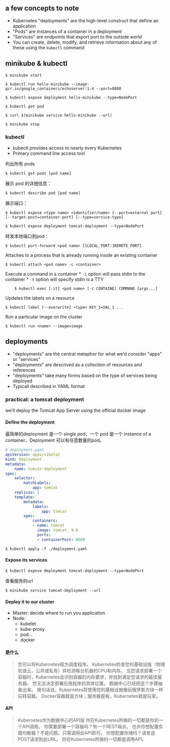 ## a few concepts to note

* Kubernetes "deployments" are the high-level construct that define an application
* "Pods" are instances of a container in a deployment
* "Services" are endpoints that export port to the outside world
* You can create, delete, modify, and retrieve information about any of these using the `kubectl` command

## minikube & kubectl

    $ minikube start

    $ kubectl run hello-minikube --image-gcr.io/google_containers/echoserver:1.4 --port=8080

    $ kubectl expose deployment hello-minikube --type=NodePort

    $ kubectl get pod

    $ curl $(minikube service hello-minikube --url)

    $ minikube stop

### kubectl

* kubectl provides access to nearly every Kubernetes
* Primary command line access tool

列出所有 pods

    $ kubectl get pods [pod name]

展示 pod 的详细信息：

    $ kubectl describe pod [pod name]

展示端口：

    $ kubectl expose <type name> <identifier/name> [--port=external port] [--target-post=container-port] [--type=service-type]

    $ kubectl expose deployment tomcat-deployment --type=NodePort

转发本地端口到pod：

    $ kubectl port-forward <pod name> [[LOCAL_PORT:]REMOTE_PORT]

Attaches to a process that is already running inside an existing container

    $ kubectl attach <pod name> -c <container>

Execute a command in a container
    * `-i` option will pass stdin to the container
    * `-t` option will specify stdin is a TTY

        $ kubectl exec [-it] <pod name> [-c CONTAINE] COMMAND [args...]

Updates the labels on a resource

    $ kubectl label [--overwrite] <type> KEY_1=VAL_1 ...

Run a particular image on the cluster

    $ kubectl run <name> --image=image


## deployments

* "deployments" are the central metaphor for what we'd consider "apps" or "services"
* "deployments" are descrived as a collection of resources and references
* "deployments" take many forms based on the type of services being deployed
* Typicall described in YAML format

### practical: a tomcat deployment

we'll deploy the Tomcat App Server using the official docker image

#### Define the deployment

最简单的deployment 是一个 single pod，一个 pod 是一个 instance of a container，Deployment 可以有任意数量的pod。

``` yaml
# deployment.yaml
apiVersion: apps/v1beta2
kind: Deployment
metadata:
    name: tomcat-deployment
spec:
    selector:
        matchLabels:
            app: tomcat
    replicas: 1
    template:
        metadata:
            labels:
                app: tomcat
        spec:
            containers:
            - name: tomcat
              image: tomcat: 9.0
              ports:
              - containerPost: 8080
```

    $ kubectl apply -f ./deployment.yaml

#### Expose its services

    $ kubectl expose deployment tomcat-deployment --type=NodePort

查看服务的url

    $ minikube service tomcat-deployment --url

#### Deploy it to our cluster


* Master: decide where to run you application
* Node:
    * kubelet
    * kube-proxy
    * pod...
    * docker

#### 是什么

> 您可以将Kubernetes视为调度程序。
> Kubernetes检查您的基础设施（物理机或云，公共或私有）并检测每台机器的CPU和内存。
> 当您请求部署一个容器时，Kubernetes会识别容器的内存要求，并找到满足您请求的最佳服务器。
> 您无法决定部署应用程序的具体位置。
> 数据中心已经把这个步骤抽象出来。
> 换句话说，Kubernetes将使用您的基础设施像玩俄罗斯方块一样玩转容器。
> Docker容器就是方块；服务器是板，Kubernetes就是玩家。

#### API

> Kubernetes作为数据中心的API层
> 你在Kubernetes所做的一切都是你的一个API调用。
> 你需要部署一个容器吗？有一个REST端点。
> 也许你想配置负载均衡器？不是问题。只需调用此API即可。
> 你想配置存储吗？请发送POST请求到此URL。
> 你在Kubernetes所做的一切都是调用API。

